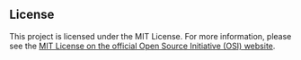## License

This project is licensed under the MIT License. For more information, please see the [MIT License on the official Open Source Initiative (OSI) website](https://opensource.org/licenses/MIT).
